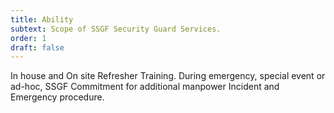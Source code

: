 ```yaml
---
title: Ability
subtext: Scope of SSGF Security Guard Services.
order: 1
draft: false
---
```

In house and On site Refresher Training. During emergency, special event or ad-hoc, SSGF Commitment for additional manpower Incident and Emergency procedure.